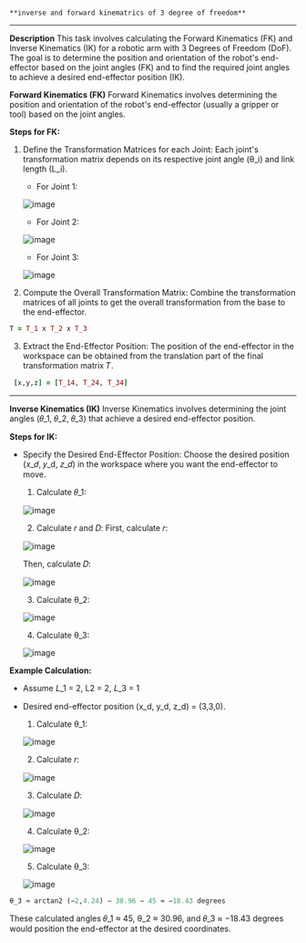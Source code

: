                                                                                      **inverse and forward kinematrics of 3 degree of freedom**
*******************************************************************************************************************************************************************
**Description**
This task involves calculating the Forward Kinematics (FK) and Inverse Kinematics (IK) for a robotic arm with 3 Degrees of Freedom (DoF). The goal is to determine the position and orientation of the robot's end-effector based on the joint angles (FK) and to find the required joint angles to achieve a desired end-effector position (IK).

**Forward Kinematics (FK)**
Forward Kinematics involves determining the position and orientation of the robot's end-effector (usually a gripper or tool) based on the joint angles.

**Steps for FK:**
1. Define the Transformation Matrices for each Joint: Each joint's transformation matrix depends on its respective joint angle (θ_i) and link length (L_i).

      * For Joint 1:
        
      ![image](https://github.com/user-attachments/assets/061922bd-f6fe-42ae-9ca6-e7f8c60fcbd2)
      
      * For Joint 2:
      
      ![image](https://github.com/user-attachments/assets/c70028eb-e0f6-4c11-a2ea-093a7e4c4753)
      
      * For Joint 3:
        
      ![image](https://github.com/user-attachments/assets/b950acd5-4440-41d9-aed5-ce5dc1af84d8)

2. Compute the Overall Transformation Matrix: Combine the transformation matrices of all joints to get the overall transformation from the base to the end-effector.
 ```ruby
T = T_1 x T_2 x T_3
```
3. Extract the End-Effector Position: The position of the end-effector in the workspace can be obtained from the translation part of the final transformation matrix 𝑇.
```ruby
 [x,y,z] = [T_14, T_24, T_34]
```


************************************************************


**Inverse Kinematics (IK)**
Inverse Kinematics involves determining the joint angles (𝜃_1, 𝜃_2, 𝜃_3) that achieve a desired end-effector position.

**Steps for IK:**
* Specify the Desired End-Effector Position: Choose the desired position (𝑥_𝑑, 𝑦_d, 𝑧_𝑑) in the workspace where you want the end-effector to move.
  
     1. Calculate 𝜃_1:
     
     ![image](https://github.com/user-attachments/assets/43832691-f834-4e24-83da-3d52f58a16c9)
     
     2. Calculate 𝑟 and 𝐷: First, calculate 𝑟:
     
     ![image](https://github.com/user-attachments/assets/b1a15ada-85ba-4eed-a478-0b1f2ece0900)
     
     Then, calculate 𝐷:
     
     ![image](https://github.com/user-attachments/assets/f5ac3719-a866-4ad1-8ecb-b07336c99540)
     
     
     3. Calculate θ_2:
     
     ![image](https://github.com/user-attachments/assets/95183054-8677-4c47-8aa0-610b29987b0a)
     
     
     4. Calculate θ_3:
     
     ![image](https://github.com/user-attachments/assets/54b76b69-8fdc-4aa7-9ef8-b445306a73d9)


**Example Calculation:**
* Assume 𝐿_1 = 2, L2 = 2, 𝐿_3 = 1
* Desired end-effector position (x_d, y_d, z_d) = (3,3,0).

     1. Calculate θ_1:
        
     ![image](https://github.com/user-attachments/assets/25ebe478-9a42-4d26-819f-cee43256100a)
     
     
     2. Calculate 𝑟:
     
     ![image](https://github.com/user-attachments/assets/8c74abd9-711f-4677-93de-51dffe721ac9)
     
     3. Calculate 𝐷:
     
     ![image](https://github.com/user-attachments/assets/b4d47e76-5bf9-43f3-9ca9-1e527c9a5fd7)
     
     4. Calculate θ_2:
        
     ![image](https://github.com/user-attachments/assets/0af28014-7cf4-4a96-8c7c-3da414cd5611)
     
     
     5. Calculate θ_3:
     
     ![image](https://github.com/user-attachments/assets/f34e17f9-7db7-42b5-8fab-4d8708975d74)

```ruby
θ_3 ≈ arctan2 (−2,4.24) − 30.96 − 45 ≈ −18.43 degrees
```
These calculated angles 𝜃_1 ≈ 45, θ_2 ≈ 30.96, and 𝜃_3 ≈ −18.43 degrees would position the end-effector at the desired coordinates.
